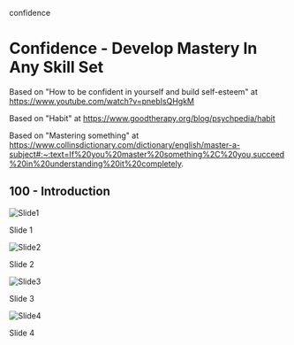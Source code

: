 confidence
# Confidence - Develop Mastery In Any Skill Set

Based on "How to be confident in yourself and build self-esteem" at https://www.youtube.com/watch?v=pnebIsQHgkM

Based on "Habit" at https://www.goodtherapy.org/blog/psychpedia/habit

Based on "Mastering something" at https://www.collinsdictionary.com/dictionary/english/master-a-subject#:~:text=If%20you%20master%20something%2C%20you,succeed%20in%20understanding%20it%20completely.
 
## 100 - Introduction

![Slide1](https://github.com/vanHeemstraSystems/confidence/assets/1499433/e1d0fdcd-6e72-44fb-bf04-0c9aa5a899bb)

Slide 1

![Slide2](https://github.com/vanHeemstraSystems/confidence/assets/1499433/986737ce-8ff7-4436-91a6-66960e862d2e)

Slide 2

![Slide3](https://github.com/vanHeemstraSystems/confidence/assets/1499433/d497f806-763f-4e76-91fd-955d6bff53d7)

Slide 3

![Slide4](https://github.com/vanHeemstraSystems/confidence/assets/1499433/651e6c9f-dc52-41c0-87ea-9baad158b37b)

Slide 4
